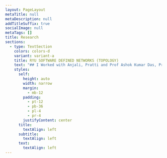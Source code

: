 ```yaml
---
layout: PageLayout
metaTitle: null
metaDescription: null
addTitleSuffix: true
socialImage: null
metaTags: []
title: Research
sections:
  - type: TextSection
    colors: colors-d
    variant: variant-a
    title: RYU SOFTWARE DEFINED NETWORKS (TOPOLOGY)
    text: "## I Worked with Anjali, Pratti and Prof Ashok Kumar Das, Prof Ankit Gangwal to create a Secure Computer Communication, a tool to secure authentication scheme with forward secrecy for industrial internet of things using Rabin Cryptosystem. \_\_\_\_\_\_\_\_This is Our Final Project.&#xA;&#xA;\n\n"
    styles:
      self:
        height: auto
        width: narrow
        margin:
          - mb-12
        padding:
          - pt-12
          - pb-36
          - pl-4
          - pr-4
        justifyContent: center
      title:
        textAlign: left
      subtitle:
        textAlign: left
      text:
        textAlign: left
---
```


